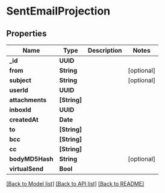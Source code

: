 # SentEmailProjection

## Properties
Name | Type | Description | Notes
------------ | ------------- | ------------- | -------------
**_id** | **UUID** |  | 
**from** | **String** |  | [optional] 
**subject** | **String** |  | [optional] 
**userId** | **UUID** |  | 
**attachments** | **[String]** |  | 
**inboxId** | **UUID** |  | 
**createdAt** | **Date** |  | 
**to** | **[String]** |  | 
**bcc** | **[String]** |  | 
**cc** | **[String]** |  | 
**bodyMD5Hash** | **String** |  | [optional] 
**virtualSend** | **Bool** |  | 

[[Back to Model list]](../README#documentation-for-models) [[Back to API list]](../README#documentation-for-api-endpoints) [[Back to README]](../README)


